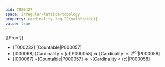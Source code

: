 ```yaml
---
uid: T020427
space: irregular-lattice-topology
property: cardinality-leq-2^{mathfrak(c)}
value: true
---
```

[[Proof]]

* [T000232] [Countable|P000057]
* [I000068] [Cardinality < $\mathfrak(c)$|P000058] => [Cardinality $\leq 2^{\mathfrak(c)}$|P000059]
* [I000067] ~[Countable|P000057] => ~[Cardinality < $\mathfrak(c)$|P000058]

